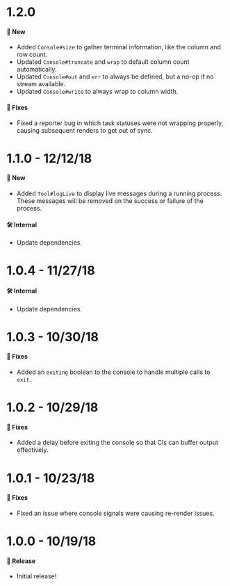# 1.2.0

#### 🚀 New

- Added `Console#size` to gather terminal information, like the column and row count.
- Updated `Console#truncate` and `wrap` to default column count automatically.
- Updated `Console#out` and `err` to always be defined, but a no-op if no stream available.
- Updated `Console#write` to always wrap to column width.

#### 🐞 Fixes

- Fixed a reporter bug in which task statuses were not wrapping properly, causing subsequent renders
  to get out of sync.

# 1.1.0 - 12/12/18

#### 🚀 New

- Added `Tool#logLive` to display live messages during a running process. These messages will be
  removed on the success or failure of the process.

#### 🛠 Internal

- Update dependencies.

# 1.0.4 - 11/27/18

#### 🛠 Internal

- Update dependencies.

# 1.0.3 - 10/30/18

#### 🐞 Fixes

- Added an `exiting` boolean to the console to handle multiple calls to `exit`.

# 1.0.2 - 10/29/18

#### 🐞 Fixes

- Added a delay before exiting the console so that CIs can buffer output effectively.

# 1.0.1 - 10/23/18

#### 🐞 Fixes

- Fixed an issue where console signals were causing re-render issues.

# 1.0.0 - 10/19/18

#### 🎉 Release

- Initial release!
